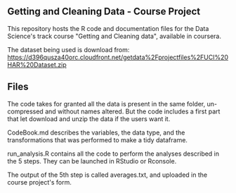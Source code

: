 Getting and Cleaning Data - Course Project
----------------------------------------------
This repository hosts the R code and documentation files for the Data Science's track course "Getting and Cleaning data", available in coursera.

The dataset being used is download from:
https://d396qusza40orc.cloudfront.net/getdata%2Fprojectfiles%2FUCI%20HAR%20Dataset.zip 


Files
----------------------------------------------
The code takes for granted all the data is present in the same folder, un-compressed and without names altered. But the code includes a first part that let download and unzip the data if the users want it.

CodeBook.md describes the variables, the data type, and the transformations that was performed to make a tidy dataframe.

run_analysis.R contains all the code to perform the analyses described in the 5 steps. They can be launched in RStudio or Rconsole.

The output of the 5th step is called averages.txt, and uploaded in the course project's form.